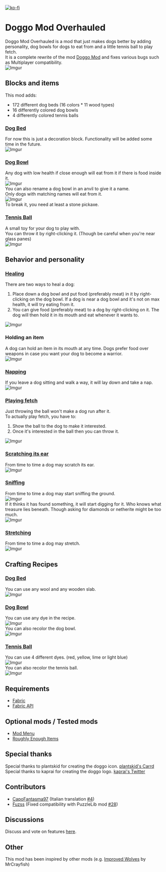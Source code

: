 [![ko-fi](https://ko-fi.com/img/githubbutton_sm.svg)](https://ko-fi.com/K3K1FR5YI)

# **Doggo Mod Overhauled**
Doggo Mod Overhauled is a mod that just makes dogs better by adding personality, dog bowls for dogs to eat from and a little tennis ball to play fetch.  
It is a complete rewrite of the mod [Doggo Mod](https://www.curseforge.com/minecraft/mc-mods/doggo-mod "Doggo Mod") and fixes various bugs such as Multiplayer compatibility.  
![Imgur](https://imgur.com/qZty4EZ.jpg)  

## **Blocks and items**
This mod adds:
- 172 different dog beds (16 colors * 11 wood types)
- 16 differently colored dog bowls
- 4 differently colored tennis balls

### <ins>Dog Bed</ins>
For now this is just a decoration block. Functionality will be added some time in the future.  
![Imgur](https://imgur.com/GJwMICv.jpg)

### <ins>Dog Bowl</ins>
Any dog with low health if close enough will eat from it if there is food inside it.  
![Imgur](https://imgur.com/iMvgNuW.jpg)  
You can also rename a dog bowl in an anvil to give it a name.  
Only dogs with matching names will eat from it.  
![Imgur](https://imgur.com/kl5F8aP.jpg)  
To break it, you need at least a stone pickaxe.

### <ins>Tennis Ball</ins>
A small toy for your dog to play with.  
You can throw it by right-clicking it. (Though be careful when you're near glass panes)  
![Imgur](https://imgur.com/ZxuSt4F.jpg)

## **Behavior and personality**
### <ins>Healing</ins>
There are two ways to heal a dog:  
1. Place down a dog bowl and put food (preferably meat) in it by right-clicking on the dog bowl. If a dog is near a dog bowl and it's not on max health, it will try eating from it.  
2. You can give food (preferably meat) to a dog by right-clicking on it. The dog will then hold it in its mouth and eat whenever it wants to.

![Imgur](https://imgur.com/JqiZaez.jpg)

### Holding an item
A dog can hold an item in its mouth at any time. Dogs prefer food over weapons in case you want your dog to become a warrior.  
![Imgur](https://imgur.com/mO8guVw.jpg)

### <ins>Napping</ins>
If you leave a dog sitting and walk a way, it will lay down and take a nap.  
![Imgur](https://imgur.com/meL0KBD.jpg)  

### <ins>Playing fetch</ins>
Just throwing the ball won't make a dog run after it.  
To actually play fetch, you have to:
1. Show the ball to the dog to make it interested.
2. Once it's interested in the ball then you can throw it.

![Imgur](https://imgur.com/Oa0JTWD.jpg)

### <ins>Scratching its ear</ins>
From time to time a dog may scratch its ear.  
![Imgur](https://imgur.com/5oSn0dm.jpg)  

### <ins>Sniffing</ins>
From time to time a dog may start sniffing the ground.  
![Imgur](https://imgur.com/jvJNd0e.jpg)  
If it thinks it has found something, it will start digging for it. Who knows what treasure lies beneath. Though asking for diamonds or netherite might be too much.  
![Imgur](https://imgur.com/32Tck60.jpg)  

### <ins>Stretching</ins>
From time to time a dog may stretch.  
![Imgur](https://imgur.com/VqhcrlT.jpg)  

## **Crafting Recipes**

### <ins>Dog Bed</ins>
You can use any wool and any wooden slab.  
![Imgur](https://imgur.com/iJATy9H.jpg)

### <ins>Dog Bowl</ins>
You can use any dye in the recipe.  
![Imgur](https://imgur.com/FXNstOc.jpg)  
You can also recolor the dog bowl.  
![Imgur](https://imgur.com/CRzMcjC.jpg)

### <ins>Tennis Ball</ins>
You can use 4 different dyes. (red, yellow, lime or light blue)  
![Imgur](https://imgur.com/pdNySNQ.jpg)  
You can also recolor the tennis ball.  
![Imgur](https://imgur.com/opmyVzj.jpg)

## **Requirements**
- [Fabric](https://fabricmc.net/use/ "Fabric")
- [Fabric API](https://modrinth.com/mod/fabric-api)

## **Optional mods / Tested mods**
- [Mod Menu](https://modrinth.com/mod/modmenu)
- [Roughly Enough Items](https://modrinth.com/mod/rei)

## **Special thanks**
Special thanks to plantskid for creating the doggo icon. [plantskid's Carrd](https://plantskid.carrd.co "plantskid's Carrd")  
Special thanks to kaprai for creating the doggo logo. [kaprai's Twitter](https://twitter.com/kapraicraft "kaprai's Twitter")

## **Contributors**
- [CapoFantasma97](https://github.com/CapoFantasma97) (Italian translation [#4](https://github.com/MrKacafirekCZ/doggo-mod-overhauled/pull/4))
- [Fuzss](https://github.com/Fuzss) (Fixed compatibility with PuzzleLib mod [#28](https://github.com/MrKacafirekCZ/doggo-mod-overhauled/pull/28))

## **Discussions**
Discuss and vote on features [here](https://github.com/MrKacafirekCZ/doggo-mod-overhauled/discussions).

## **Other**
This mod has been inspired by other mods (e.g. [Improved Wolves](https://mrcrayfish.com/mods?id=improvedwolves "Improved Wolves") by MrCrayfish)
